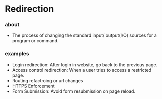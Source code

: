 # Redirection

### about

- The process of changing the standard input/ output(I/O) sources for a program or command.

### examples

- Login redirection:            After login in website, go back to the previous page.
- Access control redirection:   When a user tries to access a restricted page.
- Routing refactroing or url changes
- HTTPS Enforcement
- Form Submission:              Avoid form resubmission on page reload.